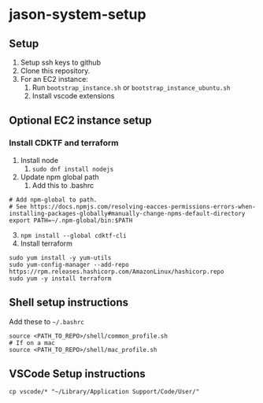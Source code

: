 # jason-system-setup

## Setup

1. Setup ssh keys to github
2. Clone this repository.
3. For an EC2 instance:
   1. Run `bootstrap_instance.sh` or `bootstrap_instance_ubuntu.sh`
   2. Install vscode extensions

## Optional EC2 instance setup

### Install CDKTF and terraform

1. Install node
   1. `sudo dnf install nodejs`
2. Update npm global path
   1. Add this to .bashrc

```shell
# Add npm-global to path.
# See https://docs.npmjs.com/resolving-eacces-permissions-errors-when-installing-packages-globally#manually-change-npms-default-directory
export PATH=~/.npm-global/bin:$PATH
```

3. `npm install --global cdktf-cli`
4. Install terraform



```shell
sudo yum install -y yum-utils
sudo yum-config-manager --add-repo https://rpm.releases.hashicorp.com/AmazonLinux/hashicorp.repo
sudo yum -y install terraform
```


## Shell setup instructions

Add these to `~/.bashrc`

```Shell
source <PATH_TO_REPO>/shell/common_profile.sh
# If on a mac
source <PATH_TO_REPO>/shell/mac_profile.sh
```


## VSCode Setup instructions

`cp vscode/* "~/Library/Application Support/Code/User/"`

